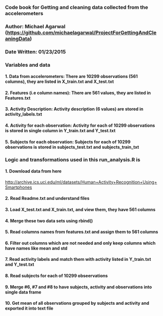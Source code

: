 ### Code book for Getting and cleaning data collected from the accelerometers
### Author: Michael Agarwal (https://github.com/michaelagarwal/ProjectForGettingAndCleaningData)
### Date Written: 01/23/2015

### Variables and data
#### 1. Data from accelerometers: There are 10299 observations (561 columns), they are listed in X_train.txt and X_test.txt
#### 2. Features (i.e column names): There are 561 values, they are listed in Features.txt
#### 3. Activity Description: Activity description (6 values) are stored in activity_labels.txt
#### 4. Activity for each observation: Activity for each of 10299 observations is stored in single column in Y_train.txt and Y_test.txt
#### 5. Subjects for each observation: Subjects for each of 10299 observations is stored in subjects_test.txt and subjects_train_txt


### Logic and transformations used in this run_analysis.R is

#### 1. Download data from here
http://archive.ics.uci.edu/ml/datasets/Human+Activity+Recognition+Using+Smartphones 

#### 2. Read Readme.txt and understand files

#### 3. Load X_test.txt and X_train.txt, and view them, they have 561 columns

#### 4. Merge these two data sets using rbind()

#### 5. Read columns names from features.txt and assign them to 561 columns

#### 6. Filter out columns which are not needed and only keep columns which have names like mean and std

#### 7. Read activity labels and match them with activity listed in Y_train.txt and Y_test.txt

#### 8. Read subjects for each of 10299 obseervations

#### 9. Merge #6, #7 and #8 to have subjects, activity and observations into single data frame

#### 10. Get mean of all observations grouped by subjects and activity and exported it into text file
